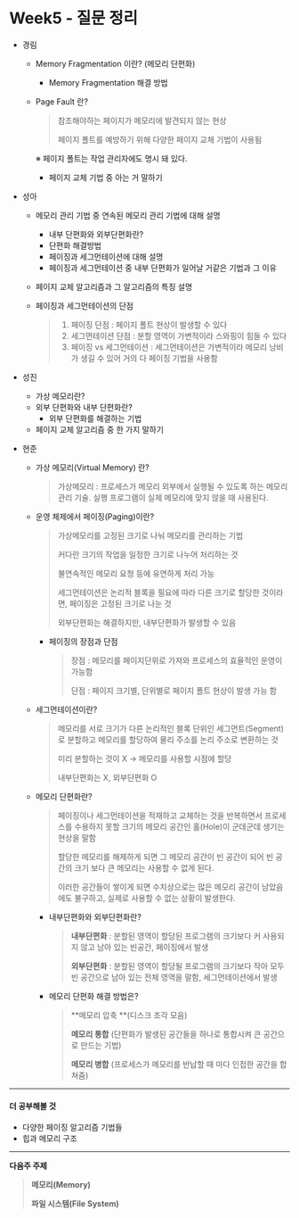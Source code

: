 # Week5 - 질문 정리

- 경림

  - Memory Fragmentation 이란? (메모리 단편화)

    - Memory Fragmentation 해결 방법

  - Page Fault 란?

    >참조해야하는 페이지가 메모리에 발견되지 않는 현상
    >
    >페이지 폴트를 예방하기 위해 다양한 페이지 교체 기법이 사용됨

    ※ 페이지 폴트는 작업 관리자에도 명시 돼 있다.

    - 페이지 교체 기법 중 아는 거 말하기

      

- 성아

  - 메모리 관리 기법 중 연속된 메모리 관리 기법에 대해 설명

    - 내부 단편화와 외부단편화란?
    - 단편화 해결방법
    - 페이징과 세그먼테이션에 대해 설명
    - 페이징과 세그먼테이션 중 내부 단편화가 일어날 거같은 기법과 그 이유

  - 페이지 교체 알고리즘과 그 알고리즘의 특징 설명

  - 페이징과 세그먼테이션의 단점

    > 1. 페이징 단점 : 페이지 폴트 현상이 발생할 수 있다
    > 2. 세그먼테이션 단점 : 분할 영역이 가변적이라 스와핑이 힘들 수 있다
    > 3. 페이징 vs 세그먼테이션 : 세그먼테이션은 가변적이라 메모리 낭비가 생길 수 있어 거의 다 페이징 기법을 사용함

  

- 성진

  - 가상 메모리란?
  - 외부 단편화와 내부 단편화란?
    - 외부 단편화를 해결하는 기법
  - 페이지 교체 알고리즘 중 한 가지 말하기
  
  
  
- 현준

  - 가상 메모리(Virtual Memory) 란?

    >가상메모리 : 프로세스가 메모리 외부에서 실행될 수 있도록 하는 메모리 관리 기술. 실행 프로그램이 실제 메모리에 맞지 않을 때 사용된다.

  - 운영 체제에서 페이징(Paging)이란?

    > 가상메모리를 고정된 크기로 나눠 메모리를 관리하는 기법
    >
    > 커다란 크기의 작업을 일정한 크기로 나누어 처리하는 것
    >
    > 불연속적인 메모리 요청 등에 유연하게 처리 가능
    >
    > 세그먼테이션은 논리적 블록을 필요에 따라 다른 크기로 할당한 것이라면, 페이징은 고정된 크기로 나눈 것
    >
    > 외부단편화는 해결하지만, 내부단편화가 발생할 수 있음

    - 페이징의 장점과 단점

      > 장점 : 메모리를 페이지단위로 가져와 프로세스의 효율적인 운영이 가능함
      >
      > 단점 : 페이지 크기별, 단위별로 페이지 폴트 현상이 발생 가능 함

  - 세그먼테이션이란?

    > 메모리를 서로 크기가 다른 논리적인 블록 단위인 세그먼트(Segment)로 분할하고 메모리를 할당하여 물리 주소를 논리 주소로 변환하는 것
    >
    > 미리 분할하는 것이 X -> 메모리를 사용할 시점에 할당
    >
    > 내부단편화는 X, 외부단편화 O

  - 메모리 단편화란?

    >페이징이나 세그먼테이션을 적재하고 교체하는 것을 반복하면서 프로세스를 수용하지 못할 크기의 메모리 공간인 홀(Hole)이 군데군데 생기는 현상을 말함
    >
    >할당한 메모리를 해제하게 되면 그 메모리 공간이 빈 공간이 되어 빈 공간의 크기 보다 큰 메모리는 사용할 수 없게 된다.
    >
    >이러한 공간들이 쌓이게 되면 수치상으로는 많은 메모리 공간이 남았음에도 불구하고, 실제로 사용할 수 없는 상황이 발생한다.

    - 내부단편화와 외부단편화란?

      >**내부단편화** : 분할된 영역이 할당된 프로그램의 크기보다 커 사용되지 않고 남아 있는 빈공간, 페이징에서 발생
      >
      >**외부단편화** : 분할된 영역이 할당될 프로그램의 크기보다 작아 모두 빈 공간으로 남아 있는 전체 영역을 말함, 세그먼테이션에서 발생

    - 메모리 단편화 해결 방법은?

      > **메모리 압축 **(디스크 조각 모음)
      >
      > **메모리 통합** (단편화가 발생된 공간들을 하나로 통합시켜 큰 공간으로 만드는 기법)
      >
      > **메모리 병합** (프로세스가 메모리를 반납할 때 마다 인접한 공간을 합쳐줌)


---

#### 더 공부해볼 것

- 다양한 페이징 알고리즘 기법들
- 힙과 메모리 구조

---

**다음주 주제**

> **메모리(Memory)**
>
> **파일 시스템(File System)**